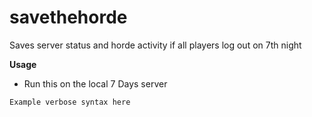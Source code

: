 savethehorde
===========
Saves server status and horde activity if all players log out on 7th night

**Usage**
   - Run this on the local 7 Days server
```
Example verbose syntax here
```
